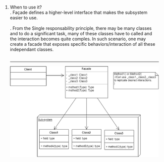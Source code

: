 1. When to use it?
<br>. Façade defines a higher-level interface that makes the subsystem easier to use.</br>
<br>. From the Single responsability principle, there may be many classes and to do a significant task, many of these classes have to called and the interaction becomes quite comples. In such scenario, one may create a facade that exposes specific behaviors/interaction of all these independant classes.</br>
<br><hr><img src="../images/Facade.png"></br></hr>